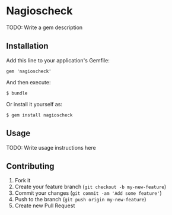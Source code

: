 # Nagioscheck

TODO: Write a gem description

## Installation

Add this line to your application's Gemfile:

    gem 'nagioscheck'

And then execute:

    $ bundle

Or install it yourself as:

    $ gem install nagioscheck

## Usage

TODO: Write usage instructions here

## Contributing

1. Fork it
2. Create your feature branch (`git checkout -b my-new-feature`)
3. Commit your changes (`git commit -am 'Add some feature'`)
4. Push to the branch (`git push origin my-new-feature`)
5. Create new Pull Request
